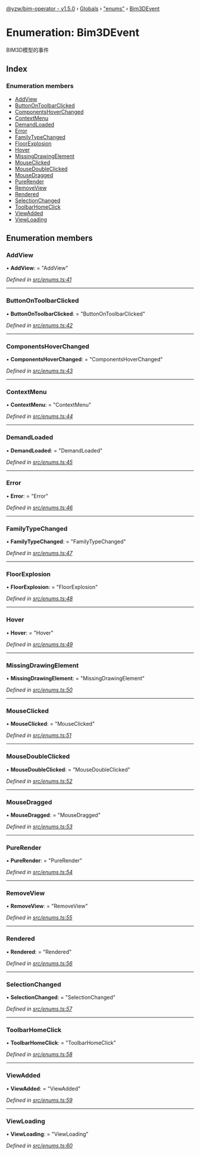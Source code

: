 [@yzw/bim-operator - v1.5.0](../README.md) › [Globals](../globals.md) › ["enums"](../modules/_enums_.md) › [Bim3DEvent](_enums_.bim3devent.md)

# Enumeration: Bim3DEvent

BIM3D模型的事件

## Index

### Enumeration members

* [AddView](_enums_.bim3devent.md#addview)
* [ButtonOnToolbarClicked](_enums_.bim3devent.md#buttonontoolbarclicked)
* [ComponentsHoverChanged](_enums_.bim3devent.md#componentshoverchanged)
* [ContextMenu](_enums_.bim3devent.md#contextmenu)
* [DemandLoaded](_enums_.bim3devent.md#demandloaded)
* [Error](_enums_.bim3devent.md#error)
* [FamilyTypeChanged](_enums_.bim3devent.md#familytypechanged)
* [FloorExplosion](_enums_.bim3devent.md#floorexplosion)
* [Hover](_enums_.bim3devent.md#hover)
* [MissingDrawingElement](_enums_.bim3devent.md#missingdrawingelement)
* [MouseClicked](_enums_.bim3devent.md#mouseclicked)
* [MouseDoubleClicked](_enums_.bim3devent.md#mousedoubleclicked)
* [MouseDragged](_enums_.bim3devent.md#mousedragged)
* [PureRender](_enums_.bim3devent.md#purerender)
* [RemoveView](_enums_.bim3devent.md#removeview)
* [Rendered](_enums_.bim3devent.md#rendered)
* [SelectionChanged](_enums_.bim3devent.md#selectionchanged)
* [ToolbarHomeClick](_enums_.bim3devent.md#toolbarhomeclick)
* [ViewAdded](_enums_.bim3devent.md#viewadded)
* [ViewLoading](_enums_.bim3devent.md#viewloading)

## Enumeration members

###  AddView

• **AddView**: = "AddView"

*Defined in [src/enums.ts:41](https://github.com/youkaisteve/bim-operator/blob/90a5443/src/enums.ts#L41)*

___

###  ButtonOnToolbarClicked

• **ButtonOnToolbarClicked**: = "ButtonOnToolbarClicked"

*Defined in [src/enums.ts:42](https://github.com/youkaisteve/bim-operator/blob/90a5443/src/enums.ts#L42)*

___

###  ComponentsHoverChanged

• **ComponentsHoverChanged**: = "ComponentsHoverChanged"

*Defined in [src/enums.ts:43](https://github.com/youkaisteve/bim-operator/blob/90a5443/src/enums.ts#L43)*

___

###  ContextMenu

• **ContextMenu**: = "ContextMenu"

*Defined in [src/enums.ts:44](https://github.com/youkaisteve/bim-operator/blob/90a5443/src/enums.ts#L44)*

___

###  DemandLoaded

• **DemandLoaded**: = "DemandLoaded"

*Defined in [src/enums.ts:45](https://github.com/youkaisteve/bim-operator/blob/90a5443/src/enums.ts#L45)*

___

###  Error

• **Error**: = "Error"

*Defined in [src/enums.ts:46](https://github.com/youkaisteve/bim-operator/blob/90a5443/src/enums.ts#L46)*

___

###  FamilyTypeChanged

• **FamilyTypeChanged**: = "FamilyTypeChanged"

*Defined in [src/enums.ts:47](https://github.com/youkaisteve/bim-operator/blob/90a5443/src/enums.ts#L47)*

___

###  FloorExplosion

• **FloorExplosion**: = "FloorExplosion"

*Defined in [src/enums.ts:48](https://github.com/youkaisteve/bim-operator/blob/90a5443/src/enums.ts#L48)*

___

###  Hover

• **Hover**: = "Hover"

*Defined in [src/enums.ts:49](https://github.com/youkaisteve/bim-operator/blob/90a5443/src/enums.ts#L49)*

___

###  MissingDrawingElement

• **MissingDrawingElement**: = "MissingDrawingElement"

*Defined in [src/enums.ts:50](https://github.com/youkaisteve/bim-operator/blob/90a5443/src/enums.ts#L50)*

___

###  MouseClicked

• **MouseClicked**: = "MouseClicked"

*Defined in [src/enums.ts:51](https://github.com/youkaisteve/bim-operator/blob/90a5443/src/enums.ts#L51)*

___

###  MouseDoubleClicked

• **MouseDoubleClicked**: = "MouseDoubleClicked"

*Defined in [src/enums.ts:52](https://github.com/youkaisteve/bim-operator/blob/90a5443/src/enums.ts#L52)*

___

###  MouseDragged

• **MouseDragged**: = "MouseDragged"

*Defined in [src/enums.ts:53](https://github.com/youkaisteve/bim-operator/blob/90a5443/src/enums.ts#L53)*

___

###  PureRender

• **PureRender**: = "PureRender"

*Defined in [src/enums.ts:54](https://github.com/youkaisteve/bim-operator/blob/90a5443/src/enums.ts#L54)*

___

###  RemoveView

• **RemoveView**: = "RemoveView"

*Defined in [src/enums.ts:55](https://github.com/youkaisteve/bim-operator/blob/90a5443/src/enums.ts#L55)*

___

###  Rendered

• **Rendered**: = "Rendered"

*Defined in [src/enums.ts:56](https://github.com/youkaisteve/bim-operator/blob/90a5443/src/enums.ts#L56)*

___

###  SelectionChanged

• **SelectionChanged**: = "SelectionChanged"

*Defined in [src/enums.ts:57](https://github.com/youkaisteve/bim-operator/blob/90a5443/src/enums.ts#L57)*

___

###  ToolbarHomeClick

• **ToolbarHomeClick**: = "ToolbarHomeClick"

*Defined in [src/enums.ts:58](https://github.com/youkaisteve/bim-operator/blob/90a5443/src/enums.ts#L58)*

___

###  ViewAdded

• **ViewAdded**: = "ViewAdded"

*Defined in [src/enums.ts:59](https://github.com/youkaisteve/bim-operator/blob/90a5443/src/enums.ts#L59)*

___

###  ViewLoading

• **ViewLoading**: = "ViewLoading"

*Defined in [src/enums.ts:60](https://github.com/youkaisteve/bim-operator/blob/90a5443/src/enums.ts#L60)*
